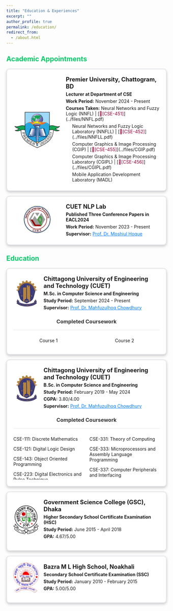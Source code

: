 ```yaml
---
title: "Education & Experiences"
excerpt: ""
author_profile: true
permalink: /education/
redirect_from: 
  - /about.html
---
```



## <font color="#00cc66"> Academic Appointments </font>

<div align="center" style="margin-bottom: 15px;">
  <div style="border: 2px solid #e1e4e8; border-radius: 10px; padding: 20px; max-width: 100%; margin: auto; box-shadow: 0px 4px 8px rgba(0,0,0,0.2); background-color: #fff;">
    <div style="display: flex; align-items: center;">
      <img src="https://raw.githubusercontent.com/Salman1804102/salman1804102.github.io/master/Gallery/PU Logo.png" alt="Lecturer" style="width: 150px; height: auto; margin-right: 15px;">
      <div style="text-align: left;">
        <p style="margin: 0; font-size: 1.3em; font-weight: bold;">Premier University, Chattogram, BD</p>
        <p style="margin: 5px 0; font-size: 1.0em;"><strong>Lecturer at Department of CSE</strong></p>
        <p style="margin: 5px 0;"><strong>Work Period:</strong> November 2024 - Present</p>
        <p style="margin: 5px 0;"><strong>Courses Taken:</strong> Neural Networks and Fuzzy Logic (NNFL) | [<font color= "#990033" >🎯[CSE-451]</font>](../files/NNFL.pdf) </p>
        <p style="margin: 5px 0 5px 20px;">Neural Networks and Fuzzy Logic Laboratory (NNFLL) | [<font color= "#990033" >🎯[CSE-452]</font>](../files/NNFLL.pdf) </p>
        <p style="margin: 5px 0 5px 20px;">Computer Graphics & Image Processing (CGIP) | [<font color= "#990033" >🎯[CSE-455]</font>](../files/CGIP.pdf) </p>
        <p style="margin: 5px 0 5px 20px;">Computer Graphics & Image Processing Laboratory (CGIPL) | [<font color= "#990033" >🎯[CSE-456]</font>](../files/CGIPL.pdf)</p>
        <p style="margin: 5px 0 5px 20px;">Mobile Application Development Laboratory (MADL)</p>
      </div>
    </div>
  </div>
</div>


<div align="center" style="margin-bottom: 15px;">
  <div style="border: 2px solid #e1e4e8; border-radius: 10px; padding: 20px; max-width: 100%; margin: auto; box-shadow: 0px 4px 8px rgba(0,0,0,0.2); background-color: #fff;">
    <div style="display: flex; align-items: center;">
      <img src="https://raw.githubusercontent.com/Salman1804102/salman1804102.github.io/master/Gallery/nlplab.jpg" alt="NLPLAB Logo" style="width: 150px; height: auto; margin-right: 15px;">
      <div style="text-align: left;">
        <p style="margin: 0; font-size: 1.3em; font-weight: bold;">CUET NLP Lab</p>
        <p style="margin: 5px 0; font-size: 1.0em;"><strong>Published Three Conference Papers in EACL2024</strong></p>
        <p style="margin: 5px 0;"><strong>Work Period:</strong> November 2023 - Present</p>
        <p style="margin: 5px 0;"><strong>Supervisor:</strong> <a href="https://scholar.google.com/citations?hl=en&user=srYxYhcAAAAJ&view_op=list_works&sortby=pubdate" style="color: #007bff; text-decoration-line: underline;">Prof. Dr. Moshiul Hoque</a></p>
      </div>
    </div>
  </div>
</div>

## <font color="#00cc66"> Education </font>

<div align="center" style="margin-bottom: 15px;">
  <div style="border: 2px solid #e1e4e8; border-radius: 10px; padding: 20px; max-width: 100%; margin: auto; box-shadow: 0px 4px 8px rgba(0,0,0,0.2); background-color: #fff;">
    <div style="display: flex; align-items: center; margin-bottom: 20px;">
      <img src="https://raw.githubusercontent.com/Salman1804102/salman1804102.github.io/master/Gallery/cuetlogo.png" alt="CUET Logo" style="width: 80px; height: auto; margin-right: 15px;">
      <div style="text-align: left;">
        <p style="margin: 0; font-size: 1.3em; font-weight: bold;">Chittagong University of Engineering and Technology (CUET)</p>
        <p style="margin: 5px 0; font-size: 1.0em;"><strong>M.Sc. in Computer Science and Engineering</strong></p>
        <p style="margin: 5px 0;"><strong>Study Period:</strong> September 2024 - Present</p>
        <p style="margin: 5px 0;"><strong>Supervisor:</strong> <a href="https://www.semanticscholar.org/author/Mahfuzulhoq-Chowdhury/37296895" style="color: #007bff; text-decoration-line: underline;">Prof. Dr. Mahfuzulhoq Chowdhury</a></p>
      </div>
    </div>
    <h3 style="margin-top: 0; color: #333; text-align: center;">Completed Coursework</h3>
    <div style="display: flex; justify-content: space-between; overflow-y: auto; max-height: 150px; border-top: 1px solid #e1e4e8; padding-top: 10px;">
      <div style="width: 48%; word-wrap: break-word;">
        <p>Course 1</p>
        <!-- Add more courses here -->
      </div>
      <div style="width: 48%; word-wrap: break-word;">
        <p>Course 2</p>
        <!-- Add more courses here -->
      </div>
    </div>
  </div>
</div>


<div align="center" style="margin-bottom: 15px;">
  <div style="border: 2px solid #e1e4e8; border-radius: 10px; padding: 20px; max-width: 100%; margin: auto; box-shadow: 0px 4px 8px rgba(0,0,0,0.2); background-color: #fff;">
    <div style="display: flex; align-items: center; margin-bottom: 20px;">
      <img src="https://raw.githubusercontent.com/Salman1804102/salman1804102.github.io/master/Gallery/cuetlogo.png" alt="CUET Logo" style="width: 80px; height: auto; margin-right: 15px;">
      <div style="text-align: left;">
        <p style="margin: 0; font-size: 1.3em; font-weight: bold;">Chittagong University of Engineering and Technology (CUET)</p>
        <p style="margin: 5px 0; font-size: 1.0em;"><strong>B.Sc. in Computer Science and Engineering</strong></p>
        <p style="margin: 5px 0;"><strong>Study Period:</strong> February 2019 - May 2024</p>
        <p style="margin: 5px 0;"><strong>CGPA:</strong> 3.80/4.00</p>
        <p style="margin: 5px 0;"><strong>Supervisor:</strong> <a href="https://www.semanticscholar.org/author/Mahfuzulhoq-Chowdhury/37296895" style="color: #007bff; text-decoration-line: underline;">Prof. Dr. Mahfuzulhoq Chowdhury</a></p>
      </div>
    </div>
    <h3 style="margin-top: 0; color: #333; text-align: center;">Completed Coursework</h3>
    <div style="display: flex; justify-content: space-between; overflow-y: auto; max-height: 150px; border-top: 1px solid #e1e4e8; padding-top: 10px;">
      <div style="width: 50%; text-align: left; word-wrap: break-word;">
        <p>CSE-111: Discrete Mathematics</p>
        <p>CSE-121: Digital Logic Design</p>
        <p>CSE-143: Object Oriented Programming</p>
        <p>CSE-223: Digital Electronics and Pulse Technique</p>
        <p>CSE-241: Data Structure</p>
        <p>CSE-243: Algorithm Design and Analysis</p>
        <p>CSE-245: Numerical Analysis</p>
        <p>CSE-251: Database Management Systems</p>
        <p>CSE-311: Computer Networks</p>
        <p>CSE-313: Data Communication</p>
        <p>CSE-321: Computer Architecture</p>
        <p>CSE-335: Operating Systems</p>
      </div>
      <div style="width: 48%; text-align: left; word-wrap: break-word;">
        <p>CSE-331: Theory of Computing</p>
        <p>CSE-333: Microprocessors and Assembly Language Programming</p>
        <p>CSE-337: Computer Peripherals and Interfacing</p>
        <p>CSE-345: Artificial Intelligence</p>
        <p>CSE-353: System Analysis and Design</p>
        <p>CSE-423: Digital System Design</p>
        <p>CSE-431: Compiler Design</p>
        <p>CSE-433: Software Engineering</p>
        <p>CSE-435: Information Security</p>
        <p>CSE-457: Computer Graphics</p>
        <p>CSE-463: Machine Learning</p>
        <p>CSE-489: Software Architecture</p>
    </div>
  </div>
  </div>
</div>

<div align="center" style="margin-bottom: 15px;">
  <div style="border: 2px solid #e1e4e8; border-radius: 10px; padding: 20px; max-width: 100%; margin: auto; box-shadow: 0px 4px 8px rgba(0,0,0,0.2); background-color: #fff;">
    <div style="display: flex; align-items: center; margin-bottom: 10px;">
      <img src="https://raw.githubusercontent.com/Salman1804102/salman1804102.github.io/master/Gallery/gsclogo.png" alt="GSC Logo" style="width: 80px; height: auto; margin-right: 15px;">
      <div style="text-align: left;">
        <p style="margin: 0; font-size: 1.3em; font-weight: bold;">Government Science College (GSC), Dhaka</p>
        <p style="margin: 5px 0; font-size: 1.0em;"><strong>Higher Secondary School Certificate Examination (HSC)</strong></p>
        <p style="margin: 5px 0;"><strong>Study Period:</strong> June 2015 - April 2018</p>
        <p style="margin: 5px 0;"><strong>GPA:</strong> 4.67/5.00</p>
      </div>
    </div>
  </div>
</div>

<div align="center">
  <div style="border: 2px solid #e1e4e8; border-radius: 10px; padding: 20px; max-width: 100%; margin: auto; box-shadow: 0px 4px 8px rgba(0,0,0,0.2); background-color: #fff;">
    <div style="display: flex; align-items: center; margin-bottom: 10px;">
      <img src="https://raw.githubusercontent.com/Salman1804102/salman1804102.github.io/master/Gallery/bazra.jpeg" alt="BHS Logo" style="width: 80px; height: auto; margin-right: 15px;">
      <div style="text-align: left;">
        <p style="margin: 0; font-size: 1.3em; font-weight: bold;">Bazra M L High School, Noakhali</p>
        <p style="margin: 5px 0; font-size: 1.0em;"><strong>Secondary School Certificate Examination (SSC)</strong></p>
        <p style="margin: 5px 0;"><strong>Study Period:</strong> January 2010 - February 2015</p>
        <p style="margin: 5px 0;"><strong>GPA:</strong> 5.00/5.00</p>
      </div>
    </div>
  </div>
</div>

<!---
## <font color="#00cc66"> Certifications </font>

**HackerRank Problem Solving Intermediate**   
[*<font color="#ff6633">[Certificate URL]</font>*](https://www.hackerrank.com/certificates/46d4f5be4923) [*<font color="#ff6633">[DL Notes]</font>*](https://github.com/omar-sharif03/Deep-Learning-Notes) [(Coursera)](https://www.coursera.org/specializations/deep-learning)

   * Get the foundations of deep learning and learn about CNN, RNNs, LSTM, Adam, Dropout, BatchNorm, Xavier/He initialization and other hyper-parameter optimization techniques which help me to build successful deep learning projects.
   * Implement different case studies on autonomous driving, sign language reading, music generation, and natural language processing using tensorflow and python.
          
**DeepLearning.AI TensorFlow Developer Specialization**  
[*<font color="#ff6633">[TensorFlow]</font>*](https://www.coursera.org/account/accomplishments/specialization/certificate/5E2FDBG5ALDR) [(Coursera)](https://www.coursera.org/professional-certificates/tensorflow-in-practice)
  * Built basic neural network, GRUs, LSTMs using tensorflow and get profound implementation knowledge of tensorflow.
  * Learned how to improve network performance using convolutions, how to teach machines to understand, analyze, and respond to human speech with natural language processing systems.

**Natural Language Processing Specialization**  
[*<font color="#ff6633">[Enrolled]</font>*](https://www.coursera.org/specializations/natural-language-processing?)
   * Will learn about recurrent neural networks, LSTMs, GRUs & Siamese network in TensorFlow & Trax for sentiment analysis, text generation & named entity recognition.
   * Will apply encoder-decoder & self-attention to machine translate complete sentences, summarize text, build chatbots & question-answering.
-->
